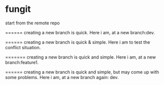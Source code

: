 fungit
======

start from the remote repo

======
creating a new branch is quick. 
Here i am, at a new branch:dev.

======
creating a new branch is quick & simple.
Here i am to test the conflict situation.

=======
creating a new branch is quick and simple.
Here i am, at a new branch:feature1.

======
creating a new branch is quick and simple, but may come up with some problems.
Here i am, at a new branch again: dev.

